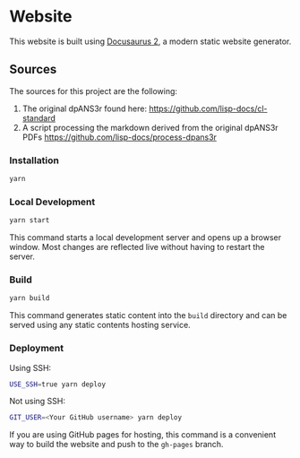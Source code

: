 # Website

This website is built using [Docusaurus 2](https://docusaurus.io/), a modern static website generator.

## Sources

The sources for this project are the following:

1. The original dpANS3r found here: <https://github.com/lisp-docs/cl-standard>
2. A script processing the markdown derived from the original dpANS3r PDFs <https://github.com/lisp-docs/process-dpans3r>

### Installation

```bash
yarn
```

### Local Development

```bash
yarn start
```

This command starts a local development server and opens up a browser window. Most changes are reflected live without having to restart the server.

### Build

```bash
yarn build
```

This command generates static content into the `build` directory and can be served using any static contents hosting service.

### Deployment

Using SSH:

```bash
USE_SSH=true yarn deploy
```

Not using SSH:

```bash
GIT_USER=<Your GitHub username> yarn deploy
```

If you are using GitHub pages for hosting, this command is a convenient way to build the website and push to the `gh-pages` branch.
